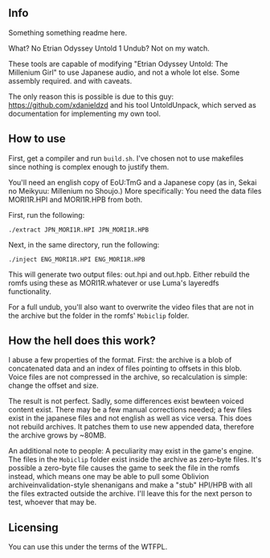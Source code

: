 Info
----------

Something something readme here.

What? No Etrian Odyssey Untold 1 Undub? Not on my watch.

These tools are capable of modifying "Etrian Odyssey Untold: The Millenium Girl" to use Japanese audio, and not a whole lot else. Some assembly required. and with caveats.

The only reason this is possible is due to this guy: https://github.com/xdanieldzd and his tool UntoldUnpack, which served as documentation for implementing my own tool.

How to use
----------

First, get a compiler and run `build.sh`. I've chosen not to use makefiles since nothing is complex enough to justify them.

You'll need an english copy of EoU:TmG and a Japanese copy (as in, Sekai no Meikyuu: Millenium no Shoujo.) More specifically: You need the data files MORI1R.HPI and MORI1R.HPB from both.

First, run the following:

```
./extract JPN_MORI1R.HPI JPN_MORI1R.HPB
```

Next, in the same directory, run the following:

```
./inject ENG_MORI1R.HPI ENG_MORI1R.HPB
```

This will generate two output files: out.hpi and out.hpb. Either rebuild the romfs using these as MORI1R.whatever or use Luma's layeredfs functionality.

For a full undub, you'll also want to overwrite the video files that are not in the archive but the folder in the romfs' `Mobiclip` folder.

How the hell does this work?
----------------------------

I abuse a few properties of the format. First: the archive is a blob of concatenated data and an index of files pointing to offsets in this blob. Voice files are not compressed in the archive, so recalculation is simple: change the offset and size.

The result is not perfect. Sadly, some differences exist bewteen voiced content exist. There may be a few manual corrections needed; a few files exist in the japanese files and not english as well as vice versa. This does not rebuild archives. It patches them to use new appended data, therefore the archive grows by ~80MB.

An additional note to people: A peculiarity may exist in the game's engine. The files in the `Mobiclip` folder exist inside the archive as zero-byte files. It's possible a zero-byte file causes the game to seek the file in the romfs instead, which means one may be able to pull some Oblivion archiveinvalidation-style shenanigans and make a "stub" HPI/HPB with all the files extracted outside the archive. I'll leave this for the next person to test, whoever that may be.

Licensing
----------

You can use this under the terms of the WTFPL.
